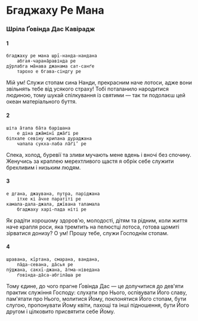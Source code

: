 # Бгаджаху Ре Мана

### Шріла Ґовінда Дас Кавірадж

#### 1

    бгаджаху ре мана шрī-нанда-нандана
        абгая-чарана̄равінда ре
    дӯрлабга ма̄нава джанама сат-санґе
        тарохо е бгава-сіндгу ре

Мій ум! Служи стопам сина Нанди, прекрасним наче лотоси, адже вони звільнять тебе від усякого страху! Тобі поталанило народитися людиною, тому шукай спілкування із святими — так ти подолаєш цей океан матеріального буття.

#### 2

    шіта а̄тапа ба̄та барішана
        е діна джа̄мінī джа̄ґі ре
    біпхале севіну крипана дураджана
        чапала сукха-лаба ла̄ґі’ ре

Спека, холод, буревії та зливи мучають мене вдень і вночі без спочину. Женучись за краплею мерехтливого щастя я обрік себе служити брехливим і низьким людям.

#### 3

    е дгана, джаувана, путра, паріджана
        ітхе кі а̄чхе паратīті ре
    камала-дала-джала, джīвана таламала
        бгаджаху харі-пада ніті ре

Як радіти хорошому здоров'ю, молодості, дітям та рідним, коли життя наче крапля роси, яка тремтить на пелюстці лотоса, готова щомиті зірватися донизу? О ум! Прошу тебе, служи Господнім стопам.

#### 4

    шравана, кīртана, смарана, вандана,
        па̄да-севана, да̄сья ре
    пӯджана, сакхī-джана, а̄тма-ніведана
        ґовінда-да̄са-абгіла̄ша ре

Тому єдине, до чого прагне Ґовінда Дас — це долучитися до дев'яти практик служіння Господу: слухати про Нього, оспівувати Його славу, пам'ятати про Нього, молитися Йому, поклонятися Його стопам, бути слугою, пропонувати Йому квіти, пахощі та інші підношення, бути Його другом і цілковито присвятити себе Йому.